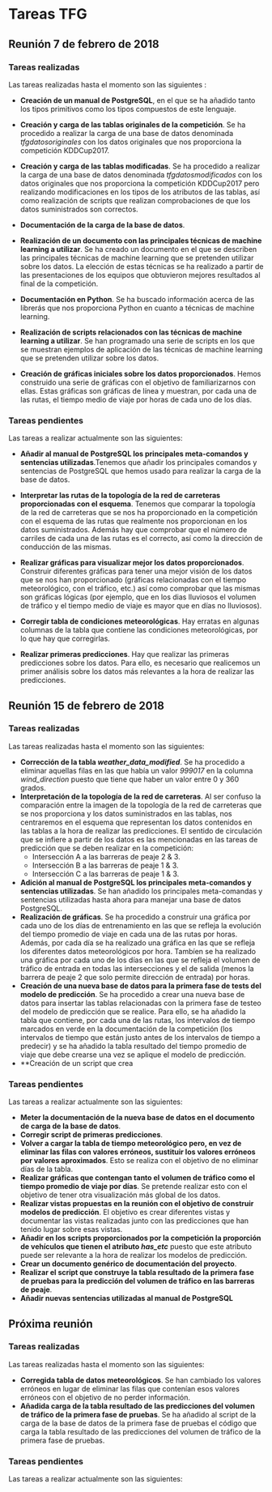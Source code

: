 # Tareas TFG
## Reunión 7 de febrero de 2018
### Tareas realizadas
Las tareas realizadas hasta el momento son las siguientes :
* **Creación de un manual de PostgreSQL**, en el que se ha añadido tanto los tipos primitivos como los tipos compuestos de este lenguaje.
* **Creación y carga de las tablas originales de la competición**. Se ha procedido a realizar la carga de una base de datos denominada *tfgdatosoriginales* con los datos originales que nos proporciona la competición KDDCup2017.

* **Creación y carga de las tablas modificadas**. Se ha procedido a realizar la carga de una base de datos denominada *tfgdatosmodificados* con los datos originales que nos proporciona la competición KDDCup2017 pero realizando modificaciones en los tipos de los atributos de las tablas, así como realización de scripts que realizan comprobaciones de que los datos suministrados son correctos.

* **Documentación de la carga de la base de datos**.

* **Realización de un documento con las principales técnicas de machine learning a utilizar**. Se ha creado un documento en el que se describen las principales técnicas de machine learning que se pretenden utilizar sobre los datos. La elección de estas técnicas se ha realizado a partir de las presentaciones de los equipos que obtuvieron mejores resultados al final de la competición.

* **Documentación en Python**. Se ha buscado información acerca de las librerás que nos proporciona Python en cuanto a técnicas de machine learning.

* **Realización de scripts relacionados con las técnicas de machine learning a utilizar**. Se han programado una serie de scripts en los que se muestran ejemplos de aplicación de las técnicas de machine learning que se pretenden utilizar sobre los datos.

* **Creación de gráficas iniciales sobre los datos proporcionados**. Hemos construido una serie de gráficas con el objetivo de familiarizarnos con ellas. Estas gráficas son gráficas de línea y muestran, por cada una de las rutas, el tiempo medio de viaje por horas de cada uno de los días.

### Tareas pendientes
Las tareas a realizar actualmente son las siguientes:
* **Añadir al manual de PostgreSQL los principales meta-comandos y sentencias utilizadas**.Tenemos que añadir los principales comandos y sentencias de PostgreSQL que hemos usado para realizar la carga de la base de datos.
* **Interpretar las rutas de la topología de la red de carreteras proporcionadas con el esquema**. Tenemos que comparar la topología de la red de carreteras que se nos ha proporcionado en la competición con el esquema de las rutas que realmente nos proporcionan en los datos suministrados. Además hay que comprobar que el número de carriles de cada una de las rutas es el correcto, así como la dirección de conducción de las mismas.

* **Realizar gráficas para visualizar mejor los datos proporcionados**. Construir diferentes gráficas para tener una mejor visión de los datos que se nos han proporcionado (gráficas relacionadas con el tiempo meteorológico, con el tráfico, etc.) así como comprobar que las mismas son gráficas lógicas (por ejemplo, que en los dias lluviosos el volumen de tráfico y el tiempo medio de viaje es mayor que en días no lluviosos).

* **Corregir tabla de condiciones meteorológicas**. Hay erratas en algunas columnas de la tabla que contiene las condiciones meteorológicas, por lo que hay que corregirlas.

* **Realizar primeras predicciones**. Hay que realizar las primeras predicciones sobre los datos. Para ello, es necesario que realicemos un primer análisis sobre los datos más relevantes a la hora de realizar las predicciones.

## Reunión 15 de febrero de 2018
### Tareas realizadas
Las tareas realizadas hasta el momento son las siguientes:
* **Corrección de la tabla _weather_data_modified_**. Se ha procedido a eliminar aquellas filas en las que había un valor _999017_ en la columna _wind_direction_ puesto que tiene que haber un valor entre 0 y 360 grados.
* **Interpretación de la topología de la red de carreteras**. Al ser confuso la comparación entre la imagen de la topología de la red de carreteras que se nos proporciona y los datos suministrados en las tablas, nos centraremos en el esquema que representan los datos contenidos en las tablas a la hora de realizar las predicciones. El sentido de circulación que se infiere a partir de los datos es las mencionadas en las tareas de predicción que se deben realizar en la competición:
  * Intersección A a las barreras de peaje 2 & 3.
  * Intersección B a las barreras de peaje 1 & 3.
  * Intersección C a las barreras de peaje 1 & 3.
* **Adición al manual de PostgreSQL los principales meta-comandos y sentencias utilizadas**. Se han añadido los principales meta-comandas y sentencias utilizadas hasta ahora para manejar una base de datos PostgreSQL.
* **Realización de gráficas**. Se ha procedido a construir una gráfica por cada uno de los días de entrenamiento en las que se refleja la evolución del tiempo promedio de viaje en cada una de las rutas por horas. Además, por cada día se ha realizado una gráfica en las que se refleja los diferentes datos meteorológicos por hora. Tambíen se ha realizado una gráfica por cada uno de los días en las que se refleja el volumen de tráfico de entrada en todas las intersecciones y el de salida (menos la barrera de peaje 2 que solo permite dirección de entrada) por horas.
* **Creación de una nueva base de datos para la primera fase de tests del modelo de predicción**. Se ha procedido a crear una nueva base de datos para insertar las tablas relacionadas con la primera fase de testeo del modelo de predicción que se realice. Para ello, se ha añadido la tabla que contiene, por cada una de las rutas, los intervalos de tiempo marcados en verde en la documentación de la competición (los intervalos de tiempo que están justo antes de los intervalos de tiempo a predecir) y se ha añadido la tabla resultado del tiempo promedio de viaje que debe crearse una vez se aplique el modelo de predicción.
* **Creación de un script que crea 
### Tareas pendientes
Las tareas a realizar actualmente son las siguientes:
* **Meter la documentación de la nueva base de datos en el documento de carga de la base de datos**.
* **Corregir script de primeras predicciones**.
* **Volver a cargar la tabla de tiempo meteorológico pero, en vez de eliminar las filas con valores erróneos, sustituir los valores erróneos por valores aproximados**. Esto se realiza con el objetivo de no eliminar días de la tabla.
* **Realizar gráficas que contengan tanto el volumen de tráfico como el tiempo promedio de viaje por días**. Se pretende realizar esto con el objetivo de tener otra visualización más global de los datos.
* **Realizar vistas propuestas en la reunión con el objetivo de construir modelos de predicción**. El objetivo es crear diferentes vistas y documentar las vistas realizadas junto con las predicciones que han tenido lugar sobre esas vistas.
* __Añadir en los scripts proporcionados por la competición la proporción de vehículos que tienen el atributo *has_etc*__ puesto que este atributo puede ser relevante a la hora de realizar los modelos de predicción.
* **Crear un documento genérico de documentación del proyecto**.
* **Realizar el script que construye la tabla resultado de la primera fase de pruebas para la predicción del volumen de tráfico en las barreras de peaje**.
* **Añadir nuevas sentencias utilizadas al manual de PostgreSQL**


## Próxima reunión
### Tareas realizadas
Las tareas realizadas hasta el momento son las siguientes:
* **Corregida tabla de datos meteorológicos**. Se han cambiado los valores erróneos en lugar de eliminar las filas que contenían esos valores erróneos con el objetivo de no perder información.
* **Añadida carga de la tabla resultado de las predicciones del volumen de tráfico de la primera fase de pruebas**. Se ha añadido al script de la carga de la base de datos de la primera fase de pruebas el código que carga la tabla resultado de las predicciones del volumen de tráfico de la primera fase de pruebas.

### Tareas pendientes
Las tareas a realizar actualmente son las siguientes:
